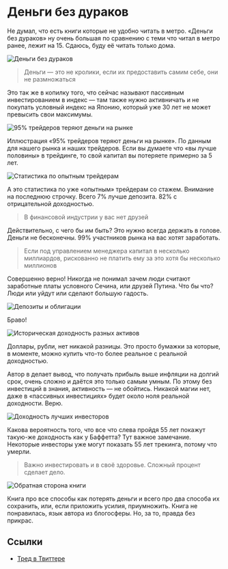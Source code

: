 # Деньги без дураков

Не думал, что есть книги которые не удобно читать в метро. «Деньги без дураков» ну очень большая по сравнению с теми что читал в метро ранее, лежит на 15. Сдаюсь, буду её читать только дома.

![Деньги без дураков](dengi-bez-durakov.jpg)

> Деньги — это не кролики, если их предоставить самим себе, они не размножаться

Это так же в копилку того, что сейчас называют пассивным инвестированием в индекс — там также нужно активничать и не покупать условный индекс на Японию, который уже 30 лет не может превысить свои максимумы.

![95% трейдеров теряют деньги на рынке](95.jpg)

Иллюстрация «95% трейдеров теряют деньги на рынке». По данным для нашего рынка и наших трейдеров. Если вы думаете что «вы лучше половины» в трейдинге, то свой капитал вы потеряете примерно за 5 лет.

![Статистика по опытным трейдерам](95pro.jpg)

А это статистика по уже «опытным» трейдерам со стажем. Внимание на последнюю строчку. Всего 7% лучше депозита. 82% с отрицательной доходностью.

> В финансовой индустрии у вас нет друзей

Действительно, с чего бы им быть? Это нужно всегда держать в голове. Деньги не бесконечны. 99% участников рынка на вас хотят заработать.

> Если под управлением менеджера капитал в несколько миллиардов, рискованно не платить ему за это хотя бы несколько миллионов

Совершенно верно! Никогда не понимал зачем люди считают заработные платы условного Сечина, или друзей Путина. Что бы что? Люди или уйдут или сделают большую гадость.

![Депозиты и облигации](depo.jpg)

Браво!

![Историческая доходность разных активов](active.jpg)

Доллары, рубли, нет никакой разницы. Это просто бумажки за которые, в моменте, можно купить что-то более реальное с реальной доходностью.

Автор в делает вывод, что получать прибыль выше инфляции на долгий срок, очень сложно и даётся это только самым умным. По этому без инвестиций в знания, активность — не обойтись. Никакой магии нет, даже в «пассивных инвестициях» будет около ноля реальной доходности. Верю.

![Доходность лучших инвесторов](top.jpg)

Какова вероятность того, что все что слева пройдя 55 лет покажут такую-же доходность как у Баффетта?
Тут важное замечание. Некоторые инвесторы уже могут показать 55 лет трекинга, потому что умерли.

> Важно инвестировать и в своё здоровье. Сложный процент сделает дело.

![Обратная сторона книги](finish.jpg)

Книга про все способы как потерять деньги и всего про два способа их сохранить, или, если приложить усилия, приумножить.
Книга не понравилась, язык автора из блогосферы. Но, за то, правда без прикрас.

## Ссылки

* [Тред в Твиттере](https://twitter.com/voischev/status/1209774127881555968)
